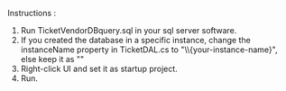 Instructions :
1. Run TicketVendorDBquery.sql in your sql server software.
2. If you created the database in a specific instance, change the instanceName property in TicketDAL.cs to "\\\\{your-instance-name}", else keep it as ""
3. Right-click UI and set it as startup project.
4. Run.
